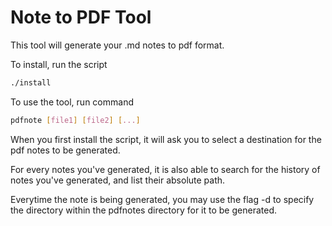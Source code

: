 # Note to PDF Tool
This tool will generate your .md notes to pdf format. 

To install, run the script
```bash
./install
```

To use the tool, run command
```bash
pdfnote [file1] [file2] [...]
```

When you first install the script, it will ask you to select a destination for the pdf notes to be generated. 

For every notes you've generated, it is also able to search for the history of notes you've generated, and list their absolute path. 

Everytime the note is being generated, you may use the flag -d to specify the directory within the pdfnotes directory for it to be generated.

